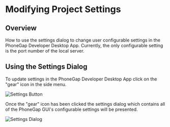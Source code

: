 # Modifying Project Settings

## Overview

How to use the settings dialog to change user configurable settings in the PhoneGap Developer Desktop App. Currently, the only configurable setting is the port number of the local server.

## Using the Settings Dialog

To update settings in the PhoneGap Developer Desktop App click on the "gear" icon in the side menu.

![Settings Button](https://raw.github.com/hermwong/phonegap-gui/master/docs-assets/settings/docs-settings-button.png)

Once the "gear" icon has been clicked the settings dialog which contains all of the PhoneGap GUI's configurable settings will be presented.

![Settings Dialog](https://raw.github.com/hermwong/phonegap-gui/master/docs-assets/settings/docs-settings-dialog.png)